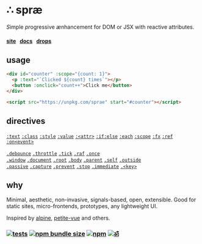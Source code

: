 # ∴ spræ 

<em>S</em>imple <em>pr</em>ogressive <em>æ</em>nhancement for DOM or JSX with reactive attributes.

#### [site](https://dy.github.io/sprae)   [docs](https://dy.github.io/sprae/docs)   [drops](https://dy.github.io/sprae/drops) 

## usage

```html
<div id="counter" :scope="{count: 1}">
  <p :text="`Clicked ${count} times`"></p>
  <button :onclick="count++">Click me</button>
</div>

<script src="https://unpkg.com/sprae" start="#counter"></script>
```

## directives

[`:text`](docs.md#text) [`:class`](docs.md#class) [`:style`](docs.md#style) [`:value`](docs.md#value) [`:<attr>`](docs.md#attr) [`:if`](docs.md#if)[`:else`](docs.md#else) [`:each`](docs.md#each) [`:scope`](docs.md#scope) [`:fx`](docs.md#fx) [`:ref`](docs.md#ref) [`:on<event>`](docs.md#onevent)

[`.debounce`](docs.md#debounce) [`.throttle`](docs.md#throttle) [`.tick`](docs.md#tick) [`.raf`](docs.md#raf) [`.once`](docs.md#once)<br>
[`.window`](docs.md#targets) [`.document`](docs.md#targets) [`.root`](docs.md#targets) [`.body`](docs.md#targets) [`.parent`](docs.md#targets) [`.self`](docs.md#targets) [`.outside`](docs.md#targets)<br>
[`.passive`](docs.md#events) [`.capture`](docs.md#events) [`.prevent`](docs.md#prevent) [`.stop`](docs.md#stop) [`.immediate`](docs.md#stop) [`.<key>`](docs.md#key-filters)

<!--
## Micro

Micro sprae version is 2.5kb bundle with essentials:

* no multieffects `:a:b`
* no modifiers `:a.x.y`
* no sequences `:ona..onb`
* no `:each`, `:if`, `:value`
-->


## why

Minimal, aesthetic, non-invasive, signals-based, open, extensible. Good for static sites, micro-frontends, prototypes, any lightweight UI.

Inspired by [alpine](https://github.com/alpinejs/alpine), [petite-vue](https://github.com/vuejs/petite-vue) and others. <!--[lucia](https://github.com/aidenybai/lucia), [nuejs](https://github.com/nuejs/nuejs), [hmpl](https://github.com/hmpl-language/hmpl), [unpoly](https://unpoly.com/up.link), [dagger](https://github.com/dagger8224/dagger.js)-->


<!--
|                       | [AlpineJS](https://github.com/alpinejs/alpine)          | [Petite-Vue](https://github.com/vuejs/petite-vue)        | Sprae            |
|-----------------------|-------------------|-------------------|------------------|
| _Size_              | ~10KB             | ~6KB              | ~5KB             |
| _Memory_            | 5.05             | 3.16              | 2.78             |
| _Performance_       | 2.64             | 2.43              | 1.76             |
| _CSP_               | Limited                | No                | Yes              |
| _SSR_ | No | No | No |
| _Evaluation_        | [`new AsyncFunction`](https://github.com/alpinejs/alpine/blob/main/packages/alpinejs/src/evaluator.js#L81) | [`new Function`](https://github.com/vuejs/petite-vue/blob/main/src/eval.ts#L20) | [`new Function`]() / [justin](https://github.com/dy/subscript)           |
| _Reactivity_        | `Alpine.store`    | _@vue/reactivity_   | _signals_ |
| _Sandboxing_        | No                | No                | Yes              |
| _Directives_ | `:`, `x-`, `{}` | `:`, `v-`, `@`, `{}` | `:` |
| _Magic_               | `$data` | `$app`   | - |
| _Fragments_ | Yes | No | Yes |
| _Plugins_ | Yes | No | Yes |
| _Modifiers_ | Yes | No | Yes |

_Nested directives_ Yes
_Inline directives_ Yes
-->

<!--
### Drops

* ToDo MVC: [demo](https://dy.github.io/sprae/examples/todomvc), [code](https://github.com/dy/sprae/blob/main/examples/todomvc.html)
* JS Framework Benchmark: [demo](https://dy.github.io/sprae/examples/js-framework-benchmark), [code](https://github.com/dy/sprae/blob/main/examples/js-framework-benchmark.html)
* Wavearea: [demo](https://dy.github.io/wavearea?src=//cdn.freesound.org/previews/586/586281_2332564-lq.mp3), [code](https://github.com/dy/wavearea)
* Carousel: [demo](https://rwdevelopment.github.io/sprae_js_carousel/), [code](https://github.com/RWDevelopment/sprae_js_carousel)
* Tabs: [demo](https://rwdevelopment.github.io/sprae_js_tabs/), [code](https://github.com/RWDevelopment/sprae_js_tabs?tab=readme-ov-file)-->
<!-- * Prostogreen [demo](https://web-being.org/prostogreen/), [code](https://github.com/web-being/prostogreen/) -->


### [![tests](https://github.com/dy/sprae/actions/workflows/node.js.yml/badge.svg)](https://github.com/dy/sprae/actions/workflows/node.js.yml) [![npm bundle size](https://img.shields.io/bundlephobia/minzip/sprae?color=white)](https://bundlephobia.com/package/sprae) [![npm](https://img.shields.io/npm/v/sprae?color=white)](https://www.npmjs.com/package/sprae) [![ॐ](https://img.shields.io/badge/MIT-%E0%A5%90-white)](https://github.com/krishnized/license)


